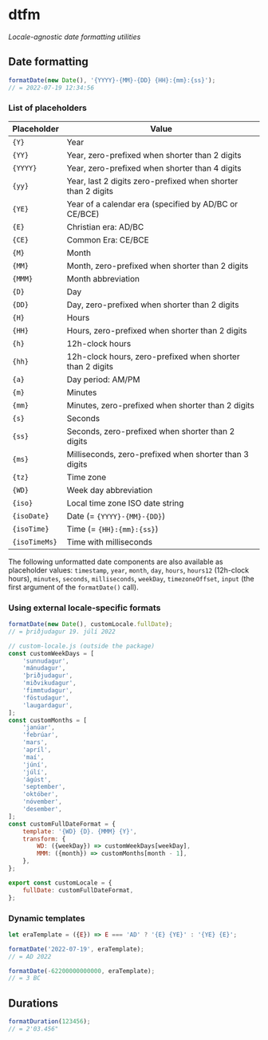 # dtfm

*Locale-agnostic date formatting utilities*

## Date formatting

```js
formatDate(new Date(), '{YYYY}-{MM}-{DD} {HH}:{mm}:{ss}');
// = 2022-07-19 12:34:56
```

### List of placeholders

| Placeholder | Value |
|-------------|-------|
| `{Y}` | Year |
| `{YY}` | Year, zero-prefixed when shorter than 2 digits |
| `{YYYY}` | Year, zero-prefixed when shorter than 4 digits |
| `{yy}` | Year, last 2 digits zero-prefixed when shorter than 2 digits |
| `{YE}` | Year of a calendar era (specified by AD/BC or CE/BCE) |
| `{E}` | Christian era: AD/BC |
| `{CE}` | Common Era: CE/BCE |
| `{M}` | Month |
| `{MM}` | Month, zero-prefixed when shorter than 2 digits |
| `{MMM}` | Month abbreviation |
| `{D}` | Day |
| `{DD}` | Day, zero-prefixed when shorter than 2 digits |
| `{H}` | Hours |
| `{HH}` | Hours, zero-prefixed when shorter than 2 digits |
| `{h}` | 12h-clock hours |
| `{hh}` | 12h-clock hours, zero-prefixed when shorter than 2 digits |
| `{a}` | Day period: AM/PM |
| `{m}` | Minutes |
| `{mm}` | Minutes, zero-prefixed when shorter than 2 digits |
| `{s}` | Seconds |
| `{ss}` | Seconds, zero-prefixed when shorter than 2 digits |
| `{ms}` | Milliseconds, zero-prefixed when shorter than 3 digits |
| `{tz}` | Time zone |
| `{WD}` | Week day abbreviation |
| `{iso}` | Local time zone ISO date string |
| `{isoDate}` | Date (= `{YYYY}-{MM}-{DD}`) |
| `{isoTime}` | Time (= `{HH}:{mm}:{ss}`) |
| `{isoTimeMs}` | Time with milliseconds |

The following unformatted date components are also available as placeholder values: `timestamp`, `year`, `month`, `day`, `hours`, `hours12` (12h-clock hours), `minutes`, `seconds`, `milliseconds`, `weekDay`, `timezoneOffset`, `input` (the first argument of the `formatDate()` call).

### Using external locale-specific formats

```js
formatDate(new Date(), customLocale.fullDate);
// = þriðjudagur 19. júlí 2022
```

```js
// custom-locale.js (outside the package)
const customWeekDays = [
    'sunnudagur',
    'mánudagur',
    'þriðjudagur',
    'miðvikudagur',
    'fimmtudagur',
    'föstudagur',
    'laugardagur',
];
const customMonths = [
    'janúar',
    'febrúar',
    'mars',
    'apríl',
    'maí',
    'júní',
    'júlí',
    'ágúst',
    'september',
    'október',
    'nóvember',
    'desember',
];
const customFullDateFormat = {
    template: '{WD} {D}. {MMM} {Y}',
    transform: {
        WD: ({weekDay}) => customWeekDays[weekDay],
        MMM: ({month}) => customMonths[month - 1],
    },
};

export const customLocale = {
    fullDate: customFullDateFormat,
};
```

### Dynamic templates

```js
let eraTemplate = ({E}) => E === 'AD' ? '{E} {YE}' : '{YE} {E}';

formatDate('2022-07-19', eraTemplate);
// = AD 2022

formatDate(-62200000000000, eraTemplate);
// = 3 BC
```

## Durations

```js
formatDuration(123456);
// = 2'03.456"
```
